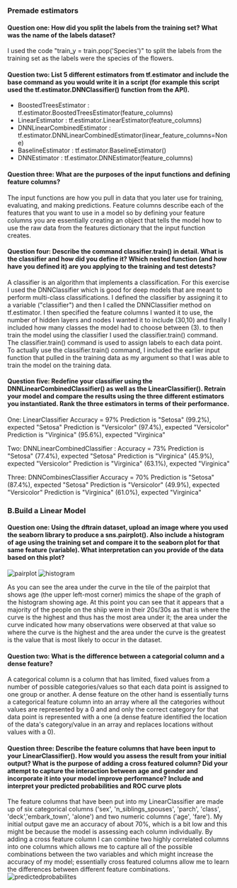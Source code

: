 ### Premade estimators
#### Question one: How did you split the labels from the training set?  What was the name of the labels dataset?
I used the code "train_y = train.pop('Species')" to split the labels from the training set as the labels were the species of the flowers. 

#### Question two: List 5 different estimators from tf.estimator and include the base command as you would write it in a script (for example this script used the tf.estimator.DNNClassifier() function from the API).

- BoostedTreesEstimator : tf.estimator.BoostedTreesEstimator(feature_columns)
- LinearEstimator : tf.estimator.LinearEstimator(feature_columns)
- DNNLinearCombinedEstimator : tf.estimator.DNNLinearCombinedEstimator(linear_feature_columns=None)
- BaselineEstimator : tf.estimator.BaselineEstimator()
- DNNEstimator : tf.estimator.DNNEstimator(feature_columns)

#### Question three: What are the purposes of the input functions and defining feature columns?
The input functions are how you pull in data that you later use for training, evaluating, and making predictions. Feature columns describe each of the features that you want to use in a model so by defining your feature columns you are essentially creating an object that tells the model how to use the raw data from the features dictionary that the input function creates. 

#### Question four: Describe the command classifier.train() in detail.  What is the classifier and how did you define it?  Which nested function (and how have you defined it) are you applying to the training and test detests?
A classifier is an algorithm that implements a classification. For this exercise I used the DNNClassifier which is good for deep models that are meant to perform multi-class classifications. I defined the classifier by assigning it to a variable ("classifier") and then I called the DNNClassifier method on tf.estimator. I then specified the feature columns I wanted it to use, the number of hidden layers and nodes I wanted it to include (30,10) and finally I included how many classes the model had to choose between (3). to then train the model using the classifier I used the classifier.train() command. The classifier.train() command is used to assign labels to each data point. To actually use the classifier.train() command, I included the earlier input function that pulled in the training data as my argument so that I was able to train the model on the training data. 

#### Question five: Redefine your classifier using the DNNLinearCombinedClassifier() as well as the LinearClassifier().  Retrain your model and compare the results using the three different estimators you instantiated.  Rank the three estimators in terms of their performance.

One: LinearClassifier
Accuracy = 97%
Prediction is "Setosa" (99.2%), expected "Setosa"
Prediction is "Versicolor" (97.4%), expected "Versicolor"
Prediction is "Virginica" (95.6%), expected "Virginica"

Two: DNNLinearCombinedClassifier :
Accuracy = 73%
Prediction is "Setosa" (77.4%), expected "Setosa"
Prediction is "Virginica" (45.9%), expected "Versicolor"
Prediction is "Virginica" (63.1%), expected "Virginica"

Three: DNNCombinesClassifier
Accuracy = 70%
Prediction is "Setosa" (87.4%), expected "Setosa"
Prediction is "Versicolor" (49.9%), expected "Versicolor"
Prediction is "Virginica" (61.0%), expected "Virginica"

### B.Build a Linear Model
#### Question one: Using the dftrain dataset, upload an image where you used the seaborn library to produce a sns.pairplot().  Also include a histogram of age using the training set and compare it to the seaborn plot for that same feature (variable).  What interpretation can you provide of the data based on this plot?
![pairplot](https://user-images.githubusercontent.com/67922294/88352548-24eb2e80-cd28-11ea-9316-ac9bd59283b3.png)
![histogram](https://user-images.githubusercontent.com/67922294/88352134-ba85be80-cd26-11ea-8b11-3cf3f0d24fd8.png)

As you can see the area under the curve in the tile of the pairplot that shows age (the upper left-most corner) mimics the shape of the graph of the histogram showing age. At this point you can see that it appears that a majority of the people on the shiip were in their 20s/30s as that is where the curve is the highest and thus has the most area under it; the area under the curve indicated how many observations were observed at that value so where the curve is the highest and the area under the curve is the greatest is the value that is most likely to occur in the dataset.

#### Question two: What is the difference between a categorial column and a dense feature?
A categorical column is a column that has limited, fixed values from a number of possible categories/values so that each data point is assigned to one group or another. A dense feature on the other hand is essentially turns a categorical feature column into an array where all the categories without values are represented by a 0 and and only the correct category for that data point is represented with a one (a dense feature identified the location of the data's category/value in an array and replaces locations without values with a 0).

#### Question three: Describe the feature columns that have been input to your LinearClassifier().  How would you assess the result from your initial output?  What is the purpose of adding a cross featured column?  Did your attempt to capture the interaction between age and gender and incorporate it into your model improve performance?  Include and interpret your predicted probabilities and ROC curve plots

The feature columns that have been put into my LinearClassifier are made up of six categorical columns ('sex', 'n_siblings_spouses', 'parch', 'class', 'deck','embark_town', 'alone') and two numeric columns ('age', 'fare'). My initial output gave me an accuracy of about 70%, which is a bit low and this might be because the model is assessing each column individually. By adding a cross feature column I can combine two highly correlated columns into one columns which allows me to capture all of the possible combinations between the two variables and which might increase the accuracy of my model; essentially cross featured columns allow me to learn the differences between different feature combinations. 
![predictedprobabilites](https://user-images.githubusercontent.com/67922294/88353452-7812b080-cd2b-11ea-9be6-0fa02fc638fb.png)


